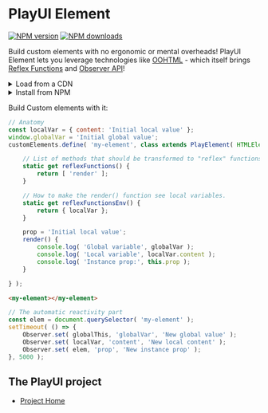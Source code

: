 # PlayUI Element

<!-- BADGES/ -->

<span class="badge-npmversion"><a href="https://npmjs.org/package/@webqit/playui-element" title="View this project on NPM"><img src="https://img.shields.io/npm/v/@webqit/playui-element.svg" alt="NPM version" /></a></span> <span class="badge-npmdownloads"><a href="https://npmjs.org/package/@webqit/playui-element" title="View this project on NPM"><img src="https://img.shields.io/npm/dm/@webqit/playui-element.svg" alt="NPM downloads" /></a></span>

<!-- /BADGES -->

Build custom elements with no ergonomic or mental overheads! PlayUI Element lets you leverage technologies like [OOHTML](https://github.com/webqit/oohtml) - which itself brings [Reflex Functions](https://github.com/webqit/reflex-functions) and [Observer API](https://github.com/webqit/observer)!

<details><summary>Load from a CDN</summary>

```html
<!-- Add the OOHTML dependency -->
<script src="https://unpkg.com/@webqit/oohtml/dist/main.js"></script>
<script src="https://unpkg.com/@webqit/playui-element/dist/main.js"></script>
```

```js
const { PlayElement, Observer } = window.webqit;
```

</details>

<details><summary>Install from NPM</summary>

```shell
npm i @webqit/playui-element @webqit/reflex-functions @webqit/observer
```

```js
import { PlayElementClassFactory } from '@webqit/playui-element';
import { ReflexFunction } from '@webqit/reflex-function';
import Observer from '@webqit/observer';
// Define PlayElement
function PlayElement( HTMLElement ) {
    return PlayElementClassFactory( HTMLElement, ReflexFunction, Observer );
}
```

</details>

Build Custom elements with it:

```js
// Anatomy
const localVar = { content: 'Initial local value' };
window.globalVar = 'Initial global value';
customElements.define( 'my-element', class extends PlayElement( HTMLElement ) {

    // List of methods that should be transformed to "reflex" functions
    static get reflexFunctions() {
        return [ 'render' ];
    }

    // How to make the render() function see local variables.
    static get reflexFunctionsEnv() {
        return { localVar };
    }

    prop = 'Initial local value';
    render() {
        console.log( 'Global variable', globalVar );
        console.log( 'Local variable', localVar.content );
        console.log( 'Instance prop:', this.prop );
    }

} );
```

```html
<my-element></my-element>
```

```js
// The automatic reactivity part
const elem = document.querySelector( 'my-element' );
setTimeout( () => {
    Observer.set( globalThis, 'globalVar', 'New global value' );
    Observer.set( localVar, 'content', 'New local content' );
    Observer.set( elem, 'prop', 'New instance prop' );
}, 5000 );
```

## The PlayUI project

+ [Project Home](https://github.com/webqit/playui)
